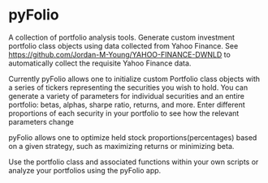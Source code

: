 # pyFolio

A collection of portfolio analysis tools. Generate custom investment portfolio class objects using
data collected from Yahoo Finance. See https://github.com/Jordan-M-Young/YAHOO-FINANCE-DWNLD to automatically
collect the requisite Yahoo Finance data.

Currently pyFolio allows one to initialize custom Portfolio class objects with a series of 
tickers representing the securities you wish to hold. You can generate a variety of parameters for individual
securities and an entire portfolio: betas, alphas, sharpe ratio, returns, and more. Enter different proportions
of each security in your portfolio to see how the relevant parameters change

pyFolio allows one to optimize held stock proportions(percentages) based on a given strategy, such as 
maximizing returns or minimizing beta.

Use the portfolio class and associated functions within your own scripts or analyze your portfolios using 
the pyFolio app.


